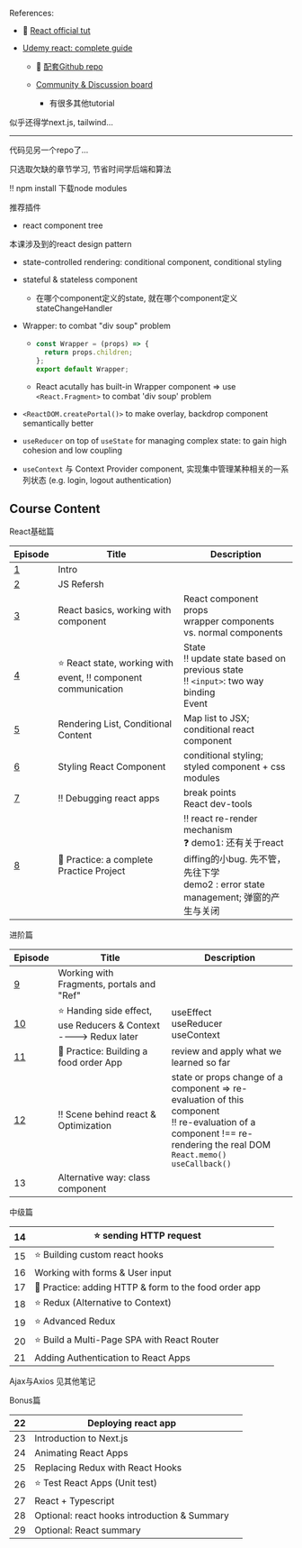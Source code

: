 References:

+ :book: [React official tut](https://react.dev/learn)

+ [Udemy react: complete guide](https://www.udemy.com/course/react-the-complete-guide-incl-redux/learn/lecture/25595350#overview)

  + :book: [配套Github repo](https://github.com/academind/react-complete-guide-code/tree/01-getting-started)

  + [Community & Discussion board](https://academind.com/community/)
    + 有很多其他tutorial

似乎还得学next.js, tailwind...




---

代码见另一个repo了...

只选取欠缺的章节学习, 节省时间学后端和算法



:bangbang: npm install 下载node modules

推荐插件

+ react component tree



本课涉及到的react design pattern

+ state-controlled rendering:  conditional component, conditional styling

+ stateful & stateless component
  + 在哪个component定义的state, 就在哪个component定义stateChangeHandler

+ Wrapper: to combat "div soup" problem

  + ```js
    const Wrapper = (props) => {
      return props.children;
    };
    export default Wrapper;
    ```


  + React acutally has built-in Wrapper component => use `<React.Fragment>` to combat 'div soup' problem

+ `<ReactDOM.createPortal()>` to make overlay, backdrop component semantically better

+ `useReducer` on top of `useState` for managing complex state: to gain high cohesion and low coupling 

+ `useContext` 与 Context Provider component, 实现集中管理某种相关的一系列状态 (e.g. login, logout authentication)



## Course Content


React基础篇

| Episode             | Title                                                        | Description |
| ------------------- | ------------------------------------------------------------ | ----------- |
| [1](./C1/README.md) | Intro                                                        |             |
| [2](./C2/README.md) | JS Refersh                                                   |             |
| [3](./C3/README.md) | React basics, working with component                         | React component <br> props <br> wrapper components vs. normal components |
| [4](./C4/README.md) | :star: React state, working with event,  :bangbang: component communication | State <br> :bangbang: update state based on previous state <br> :bangbang: `<input>`: two way binding <br>Event |
| [5](./C5/README.md)                   | Rendering List, Conditional Content                          | Map list to JSX; <br>conditional react component |
| [6](./C6/README.md) | Styling React Component                                      | conditional styling; <br>styled component + css modules |
| [7](./C7/README.md) | :bangbang: Debugging react apps                              | break points <br>React dev-tools |
| [8](./C8/README.md) | :gem: Practice: a complete Practice Project         | :bangbang: react re-render mechanism <br> :question: demo1:  还有关于react diffing的小bug. 先不管， 先往下学 <br> demo2 : error state management; 弹窗的产生与关闭<br> |

进阶篇

| Episode               | Title                                                        | Description                                                  |
| --------------------- | ------------------------------------------------------------ | ------------------------------------------------------------ |
| [9](./C9/README.md)   | Working with Fragments, portals and "Ref"                    |                                                              |
| [10](./C10/README.md) | :star: Handing side effect, use Reducers & Context   ----> Redux later | useEffect <br>useReducer <br>useContext                      |
| [11](./C11/README.md) | :gem: Practice: Building a food order App                    | review and apply what we learned so far                      |
| [12](./C12/README.md) | :bangbang: Scene behind react & Optimization                 | state or props change of a component => re-evaluation of this component<br>:bangbang: re-evaluation of a component !== re-rendering the real DOM <br> `React.memo()` <br> `useCallback()` |
| 13                    | Alternative way: class component                             |                                                              |

中级篇

| 14   | :star: sending HTTP request                              |      |
| ---- | -------------------------------------------------------- | ---- |
| 15   | :star: Building custom react hooks                       |      |
| 16   | Working with forms & User input                          |      |
| 17   | :gem: Practice: adding HTTP & form to the food order app |      |
| 18   | :star: Redux (Alternative to Context)                    |      |
| 19   | :star: Advanced Redux                                    |      |
| 20   | :star: Build a Multi-Page SPA with React Router          |      |
| 21   | Adding Authentication to React Apps                      |      |

Ajax与Axios 见其他笔记



Bonus篇

| 22   | Deploying react app                          |      |
| ---- | -------------------------------------------- | ---- |
| 23   | Introduction to Next.js                      |      |
| 24   | Animating React Apps                         |      |
| 25   | Replacing Redux with React Hooks             |      |
| 26   | :star: Test React Apps (Unit test)           |      |
| 27   | React + Typescript                           |      |
| 28   | Optional: react hooks introduction & Summary |      |
| 29   | Optional: React summary                      |      |
